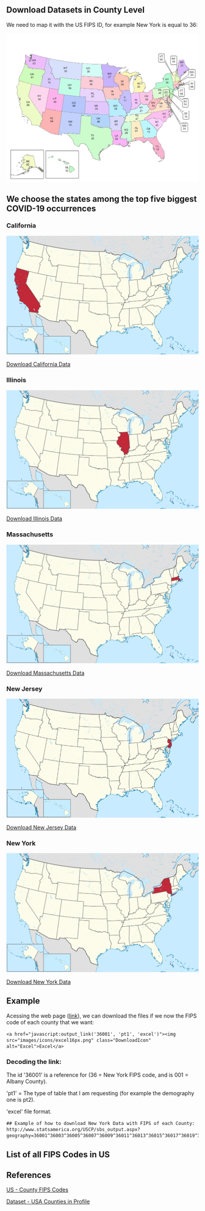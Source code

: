
## Download Datasets in County Level

We need to map it with the US FIPS ID, for example New York is equal to 36:

![US FIPS](https://github.com/Adamantia/covid19-mit-teamd004/blob/master/geo_id/us_fips.jpg?raw=true)


##  We choose the states among the top five biggest COVID-19 occurrences

### California 

![California in US map](https://github.com/Adamantia/covid19-mit-teamd004/blob/master/geo_id/california.png?raw=true)

[Download California Data](http://www.statsamerica.org/USCP/sbs_output.aspx?geography=06001%5E06003%5E06005%5E06007%5E06009%5E06011%5E06013%5E06015%5E06017%5E06019%5E06021%5E06023%5E06025%5E06027%5E06029%5E06031%5E06033%5E06035%5E06037%5E06039%5E06041%5E06043%5E06045%5E06047%5E06049%5E06051%5E06053%5E06055%5E06057%5E06059%5E06061%5E06063%5E06065%5E06067%5E06069%5E06071%5E06073%5E06075%5E06077%5E06079%5E06081%5E06083%5E06085%5E06087%5E06089%5E06091%5E06093%5E06095%5E06097%5E06099%5E06101%5E06103%5E06105%5E06107%5E06109%5E06111%5E06113%5E06115&output_style=excel)

### Illinois

![Illinois in US map](https://github.com/Adamantia/covid19-mit-teamd004/blob/master/geo_id/illinois.png?raw=true)


[Download Illinois Data](http://www.statsamerica.org/USCP/sbs_output.aspx?geography=17001%5E17003%5E17005%5E17007%5E17009%5E17011%5E17013%5E17015%5E17017%5E17019%5E17021%5E17023%5E17025%5E17027%5E17029%5E17031%5E17033%5E17035%5E17037%5E17039%5E17041%5E17043%5E17045%5E17047%5E17049%5E17051%5E17053%5E17055%5E17057%5E17059%5E17061%5E17063%5E17065%5E17067%5E17069%5E17071%5E17073%5E17075%5E17077%5E17079%5E17081%5E17083%5E17085%5E17087%5E17089%5E17091%5E17093%5E17095%5E17097%5E17099%5E17101%5E17103%5E17105%5E17107%5E17109%5E17111%5E17113%5E17115%5E17117%5E17119%5E17121%5E17123%5E17125%5E17127%5E17129%5E17131%5E17133%5E17135%5E17137%5E17139%5E17141%5E17143%5E17145%5E17147%5E17149%5E17151%5E17153%5E17155%5E17157%5E17159%5E17161%5E17163%5E17165%5E17167%5E17169%5E17171%5E17173%5E17175%5E17177%5E17179%5E17181%5E17183%5E17185%5E17187%5E17189%5E17191%5E17193%5E17195%5E17197%5E17199%5E17201%5E17203&output_style=excel)


### Massachusetts

![Massachusetts in US map](https://github.com/Adamantia/covid19-mit-teamd004/blob/master/geo_id/massachusetts.png?raw=true)

[Download Massachusetts Data](http://www.statsamerica.org/USCP/sbs_output.aspx?geography=25001%5E25003%5E25005%5E25007%5E25009%5E25011%5E25013%5E25015%5E25017%5E25019%5E25021%5E25023%5E25025%5E25027&output_style=excel)

### New Jersey

![New Jersey in US map](https://github.com/Adamantia/covid19-mit-teamd004/blob/master/geo_id/new_jersey.png?raw=true)

[Download New Jersey Data](http://www.statsamerica.org/USCP/sbs_output.aspx?geography=34001%5E34003%5E34005%5E34007%5E34009%5E34011%5E34013%5E34015%5E34017%5E34019%5E34021%5E34023%5E34025%5E34027%5E34029%5E34031%5E34033%5E34035%5E34037%5E34039%5E34041&output_style=excel)


### New York

![New York in US map](https://github.com/Adamantia/covid19-mit-teamd004/blob/master/geo_id/new_york.png?raw=true)

[Download New York Data](http://www.statsamerica.org/USCP/sbs_output.aspx?geography=36001%5E36003%5E36005%5E36007%5E36009%5E36011%5E36013%5E36015%5E36017%5E36019%5E36021%5E36023%5E36025%5E36027%5E36029%5E36031%5E36033%5E36035%5E36037%5E36039%5E36041%5E36043%5E36045%5E36047%5E36049%5E36051%5E36053%5E36055%5E36057%5E36059%5E36061%5E36063%5E36065%5E36067%5E36069%5E36071%5E36073%5E36075%5E36077%5E36079%5E36081%5E36083%5E36085%5E36087%5E36089%5E36091%5E36093%5E36095%5E36097%5E36099%5E36101%5E36103%5E36105%5E36107%5E36109%5E36111%5E36113%5E36115%5E36117%5E36119%5E36121%5E36123&output_style=excel)


## Example

Acessing the web page ([link](http://www.statsamerica.org/uscp/)), we can download the files if we now the FIPS code of each county that we want:

    <a href="javascript:output_link('36001', 'pt1', 'excel')"><img src="images/icons/excel16px.png" class="DownloadIcon" alt="Excel">Excel</a>  

### Decoding the link:

The id '36001' is a reference for (36 = New York FIPS code, and is 001 = Albany County).

'pt1' = The type of table that I am requesting (for example the demography one is pt2).

'excel' file format.


    ## Example of how to download New York Data with FIPS of each County:
    http://www.statsamerica.org/USCP/sbs_output.aspx?geography=36001^36003^36005^36007^36009^36011^36013^36015^36017^36019^36021^36023^36025^36027^36029^36031^36033^36035^36037^36039^36041^36043^36045^36047^36049^36051^36053^36055^36057^36059^36061^36063^36065^36067^36069^36071^36073^36075^36077^36079^36081^36083^36085^36087^36089^36091^36093^36095^36097^36099^36101^36103^36105^36107^36109^36111^36113^36115^36117^36119^36121^36123&output_style=excel


## List of all FIPS Codes in US



## References

[US - County FIPS Codes](https://www.nrcs.usda.gov/wps/portal/nrcs/detail/national/home/?cid=nrcs143_013697)

[Dataset - USA Counties in Profile](http://www.statsamerica.org/uscp/)
